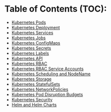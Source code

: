 Table of Contents (TOC): 
=================

<!--ts-->
* [Kubernetes Pods](Topics/Kubernetes_Pods.md)
* [Kubernetes Deployment](Topics/Kubernetes_Deployment.md)
* [Kubernetes Services](Topics/Kubernetes_Services.md)
* [Kubernetes Jobs](Topics/Kubernetes_Jobs.md)
* [Kubernetes ConfigMaps](Topics/Kubernetes_ConfigMaps.md)
* [Kubernetes Secrets](Topics/Kubernetes_Secrets.md)
* [Kubernetes Labels](Topics/Kubernetes_Labels.md)
* [Kubernetes API](Topics/Kubernetes_API.md)
* [Kubernetes RBAC](Topics/Kubernetes_RBAC.md)
* [Kubernetes RBAC Service Accounts](Topics/Kubernetes_RBAC_Service_Accounts.md)
* [Kubernetes Scheduling and NodeName](Topics/Kubernetes_Scheduling_and_NodeName.md)
* [Kubernetes Storage](Topics/Kubernetes_Storage.md)
* [Kubernetes StatefulSets](Topics/Kubernetes_StatefulSets.md)
* [Kubernetes NetworkPolicies](Topics/Kubernetes_NetworkPolicies.md)
* [Kubernetes Pod Disruption Budgets](Topics/Kubernetes_Pod_Disruption_Budgets.md)
* [Kubernetes Security](Topics/Kubernetes_Security.md)
* [Helm and Helm Charts](Topics/Helm_and_HelmCharts.md)

<!--te-->